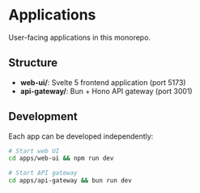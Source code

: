 # Applications

User-facing applications in this monorepo.

## Structure

- **web-ui/**: Svelte 5 frontend application (port 5173)
- **api-gateway/**: Bun + Hono API gateway (port 3001)

## Development

Each app can be developed independently:

```bash
# Start web UI
cd apps/web-ui && npm run dev

# Start API gateway
cd apps/api-gateway && bun run dev
```